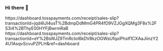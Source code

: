 ### Hi there 👋

<!--
**dust1hq/dust1hq** is a ✨ _special_ ✨ repository because its `README.md` (this file) appears on your GitHub profile.

Here are some ideas to get you started:

- 🔭 I’m currently working on ...
- 🌱 I’m currently learning ...
- 👯 I’m looking to collaborate on ...
- 🤔 I’m looking for help with ...
- 💬 Ask me about ...
- 📫 How to reach me: ...
- 😄 Pronouns: ...
- ⚡ Fun fact: ...
--!>

https://dashboard.tosspayments.com/receipt/sales-slip?transactionId=jqd4IJI4usT%2BdmpDdMmG4PR4fD9VZJGgXQMg3F8x%2FS3i4%2BThyE00HYFjBwrmRaB


https://dashboard.tosspayments.com/receipt/sales-slip?transactionId=eY%2BsWJZ9TmRcIoI6kDV8kzOGWsUfqxiPhslf1CXAaJiinzY24U1AsqvScvuPZPLH&ref=dashboard
